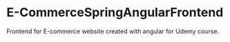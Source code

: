 # E-CommerceSpringAngularFrontend
Frontend for E-commerce website created with angular for Udemy course.
